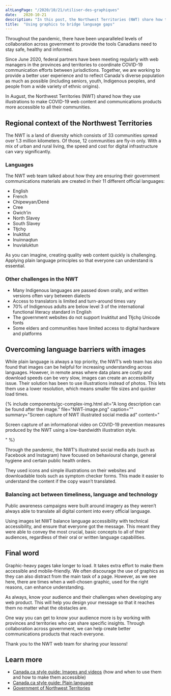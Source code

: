 ```yaml
---
altLangPage: "/2020/10/21/utiliser-des-graphiques"
date:   2020-10-21
description: "In this post, the Northwest Territories (NWT) share how they use illustrations to make COVID-19 web content and communications products more accessible to all their communities."
title:  "Using graphics to bridge language gaps"
---
```

Throughout the pandemic, there have been unparalleled levels of collaboration across government to provide the tools Canadians need to stay safe, healthy and informed.

Since June 2020, federal partners have been meeting regularly with web managers in the provinces and territories to coordinate COVID-19 communication efforts between jurisdictions. Together, we are working to provide a better user experience and to reflect Canada's diverse population as much as possible (including seniors, youth, Indigenous peoples, and people from a wide variety of ethnic origins).

In August, the Northwest Territories (NWT) shared how they use illustrations to make COVID-19 web content and communications products more accessible to all their communities.

## Regional context of the Northwest Territories

The NWT is a land of diversity which consists of 33 communities spread over 1.3 million kilometers. Of those, 12 communities are fly-in only. With a mix of urban and rural living, the speed and cost for digital infrastructure can vary significantly.

### Languages

The NWT web team talked about how they are ensuring their government communications materials are created in their 11 different official languages:

* English
* French
* Chipewyan/Dené
* Cree
* Gwich’in
* North Slavey
* South Slavey
* Tłįchǫ
* Inuktitut
* Inuinnaqtun
* Inuvialuktun

As you can imagine, creating quality web content quickly is challenging. Applying plain language principles so that everyone can understand is essential.

### Other challenges in the NWT
* Many Indigenous languages are passed down orally, and written versions often vary between dialects
* Access to translators is limited and turn-around times vary
* 70% of Indigenous adults are below level 3 of the international functional literacy standard in English
* The government websites do not support Inuktitut and Tłįchǫ Unicode fonts
* Some elders and communities have limited access to digital hardware and platforms

## Overcoming language barriers with images

While plain language is always a top priority, the NWT’s web team has also found that images can be helpful for increasing understanding across languages. However, in remote areas where data plans are costly and download speeds can be very slow, images can create an accessibility issue. Their solution has been to use illustrations instead of photos. This lets them use a lower resolution, which means smaller file sizes and quicker load times.

{% include components/gc-complex-img.html
   alt="A long description can be found after the image."
   file="NWT-image.png"
   caption=""
   summary="Screen capture of NWT illustrated social media ad"
   content="<p>Screen capture of an informational video on COVID-19 prevention measures produced by the NWT using a low-bandwidth illustration style.</p>"
%}

Through the pandemic, the NWT’s illustrated social media ads (such as Facebook and Instagram) have focused on behavioural change, general hygiene and certain public health orders.

They used icons and simple illustrations on their websites and downloadable tools such as symptom checker forms. This made it easier to understand the content if the copy wasn’t translated.

### Balancing act between timeliness, language and technology

Public awareness campaigns were built around imagery as they weren’t always able to translate all digital content into every official language.

Using images let NWT balance language accessibility with technical accessibility, and ensure that everyone got the message. This meant they were able to convey the most crucial, basic concepts to all of their audiences, regardless of their oral or written language capabilities.

## Final word

Graphic-heavy pages take longer to load. It takes extra effort to make them accessible and mobile-friendly. We often discourage the use of graphics as they can also distract from the main task of a page. However, as we see here, there are times when a well-chosen graphic, used for the right reasons, can enhance understanding.

As always, know your audience and their challenges when developing any web product. This will help you design your message so that it reaches them no matter what the obstacles are.

One way you can get to know your audience more is by working with provinces and territories who can share specific insights. Through collaboration across government, we can help create better communications products that reach everyone.

Thank you to the NWT web team for sharing your lessons!

## Learn more

* [Canada.ca style guide: Images and videos](https://www.canada.ca/en/treasury-board-secretariat/services/government-communications/canada-content-style-guide.html#toc10) (how and when to use them and how to make them accessible)
* [Canada.ca style guide: Plain language](https://www.canada.ca/en/treasury-board-secretariat/services/government-communications/canada-content-style-guide.html#toc6)
* [Government of Northwest Territories](https://www.gov.nt.ca/)

